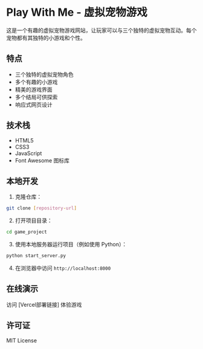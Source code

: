 # Play With Me - 虚拟宠物游戏

这是一个有趣的虚拟宠物游戏网站，让玩家可以与三个独特的虚拟宠物互动。每个宠物都有其独特的小游戏和个性。

## 特点

- 三个独特的虚拟宠物角色
- 多个有趣的小游戏
- 精美的游戏界面
- 多个结局可供探索
- 响应式网页设计

## 技术栈

- HTML5
- CSS3
- JavaScript
- Font Awesome 图标库

## 本地开发

1. 克隆仓库：
```bash
git clone [repository-url]
```

2. 打开项目目录：
```bash
cd game_project
```

3. 使用本地服务器运行项目（例如使用 Python）：
```bash
python start_server.py
```

4. 在浏览器中访问 `http://localhost:8000`

## 在线演示

访问 [Vercel部署链接] 体验游戏

## 许可证

MIT License 